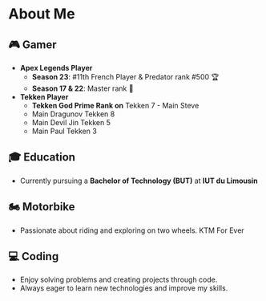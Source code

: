 <!--## Hi there 👋


**sdelmart/sdelmart** is a ✨ _special_ ✨ repository because its `README.md` (this file) appears on your GitHub profile.
-->
# About Me

## 🎮 Gamer
- **Apex Legends Player**
  - **Season 23**: #11th French Player & Predator rank #500 🏆
  - **Season 17 & 22**: Master rank 💪
- **Tekken Player**
  - **Tekken God Prime Rank on** Tekken 7 - Main Steve
  - Main Dragunov Tekken 8
  - Main Devil Jin Tekken 5
  - Main Paul Tekken 3

## 🎓 Education
- Currently pursuing a **Bachelor of Technology (BUT)** at **IUT du Limousin**

## 🏍️ Motorbike
- Passionate about riding and exploring on two wheels. KTM For Ever

## 💻 Coding
- Enjoy solving problems and creating projects through code.
- Always eager to learn new technologies and improve my skills.



